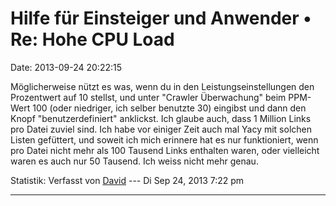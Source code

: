 Hilfe für Einsteiger und Anwender • Re: Hohe CPU Load
=====================================================

Date: 2013-09-24 20:22:15

Möglicherweise nützt es was, wenn du in den Leistungseinstellungen den
Prozentwert auf 10 stellst, und unter \"Crawler Überwachung\" beim
PPM-Wert 100 (oder niedriger, ich selber benutzte 30) eingibst und dann
den Knopf \"benutzerdefiniert\" anklickst. Ich glaube auch, dass 1
Million Links pro Datei zuviel sind. Ich habe vor einiger Zeit auch mal
Yacy mit solchen Listen gefüttert, und soweit ich mich erinnere hat es
nur funktioniert, wenn pro Datei nicht mehr als 100 Tausend Links
enthalten waren, oder vielleicht waren es auch nur 50 Tausend. Ich weiss
nicht mehr genau.

Statistik: Verfasst von
[David](http://forum.yacy-websuche.de/memberlist.php?mode=viewprofile&u=8887)
--- Di Sep 24, 2013 7:22 pm

------------------------------------------------------------------------
